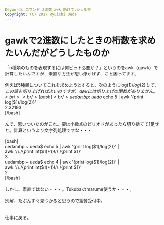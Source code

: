 ```yaml
---
Keywords:コマンド,2進数,awk,助けて,シェル芸
Copyright: (C) 2017 Ryuichi Ueda
---
```

# gawkで2進数にしたときの桁数を求めたいんだがどうしたものか
「n種類のものを表現するには何ビット必要か？」というのをawk（gawk）で計算したいんですが、素直な方法が思い浮かばず、ちと困ってます。<br />
<br />
例えば5種類についてこれを求めようとすると、次のようにlog($1)/log(2)して、この値を切り上げればよいのですが、awkには切り上げの関数がありません。<br />
<br />
[bash]<br />
uedambp:~ ueda$ echo 5 | awk '{print log($1)/log(2)}'<br />
2.32193<br />
[/bash]<br />
<br />
んで、思いついたのがこれ。要は小数点のピリオドがあったら切り捨てて1足せと。計算というより文字列処理ですな・・・<br />
<br />
[bash]<br />
uedambp:~ ueda$ echo 5 | awk '{print log($1)/log(2)}' |<br />
 awk '/\\./{print int($1)+1}!/\\./{print $1}'<br />
3<br />
uedambp:~ ueda$ echo 4 | awk '{print log($1)/log(2)}' |<br />
 awk '/\\./{print int($1)+1}!/\\./{print $1}'<br />
2<br />
[/bash]<br />
<br />
しかし、素直ではない・・・。Tukubaiのmarume使うか・・・。<br />
<br />
別解、たぶんすぐ見つかると思うので絶賛受付中。<br />
<br />
<br />
仕事に戻る。
